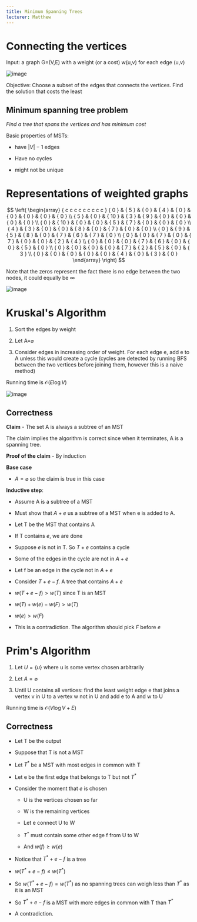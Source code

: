 ```yaml
---
title: Minimum Spanning Trees
lecturer: Matthew
---
```


# Connecting the vertices

Input: a graph G=(V,E) with a weight (or a cost) w(u,v) for each edge
(u,v)

![image](/img/Year_1/ADS/Part_4/MST/graph1.webp)

Objective: Choose a subset of the edges that connects the vertices. Find
the solution that costs the least

## Minimum spanning tree problem

_Find a tree that spans the vertices and has minimum cost_

Basic properties of MSTs:

-   have $|V|-1$ edges

-   Have no cycles

-   might not be unique

# Representations of weighted graphs

$$
\left( \begin{array} { c c c c c c c c c } { 0 } & { 5 } & { 0 } & { 4 } & { 0 } & { 0 } & { 0 } & { 0 } & { 0 } \\ { 5 } & { 0 } & { 10 } & { 3 } & { 9 } & { 0 } & { 0 } & { 0 } & { 0 } \\ { 0 } & { 10 } & { 0 } & { 0 } & { 5 } & { 7 } & { 0 } & { 0 } & { 0 } \\ { 4 } & { 3 } & { 0 } & { 0 } & { 8 } & { 0 } & { 7 } & { 0 } & { 0 } \\ { 0 } & { 9 } & { 5 } & { 8 } & { 0 } & { 7 } & { 6 } & { 7 } & { 0 } \\ { 0 } & { 0 } & { 7 } & { 0 } & { 7 } & { 0 } & { 0 } & { 2 } & { 4 } \\ { 0 } & { 0 } & { 0 } & { 7 } & { 6 } & { 0 } & { 0 } & { 5 } & { 0 } \\ { 0 } & { 0 } & { 0 } & { 0 } & { 7 } & { 2 } & { 5 } & { 0 } & { 3 } \\ { 0 } & { 0 } & { 0 } & { 0 } & { 0 } & { 4 } & { 0 } & { 3 } & { 0 } \end{array} \right)
$$

Note that the zeros represent the fact there is no edge between the two
nodes, it could equally be $\infty$

![image](/img/Year_1/ADS/Part_4/MST/graph2.webp)

# Kruskal's Algorithm

1.  Sort the edges by weight

2.  Let A=$\varnothing$

3.  Consider edges in increasing order of weight. For each edge e, add e
    to A unless this would create a cycle (cycles are detected by
    running BFS between the two vertices before joining them, however
    this is a naive method)

Running time is $\mathcal{O}(E\log V)$

![image](/img/Year_1/ADS/Part_4/MST/graph3.webp)

## Correctness

**Claim** - The set A is always a subtree of an MST

The claim implies the algorithm is correct since when it terminates, A
is a spanning tree.

**Proof of the claim** - By induction

**Base case**

-   $A=\varnothing$ so the claim is true in this case

**Inductive step**:

-   Assume A is a subtree of a MST

-   Must show that $A+e$ us a subtree of a MST when e is added to A.

-   Let T be the MST that contains A

-   If T contains $e$, we are done

-   Suppose $e$ is not in T. So $T+e$ contains a cycle

-   Some of the edges in the cycle are not in $A+e$

-   Let f be an edge in the cycle not in $A+e$

-   Consider $T+e-f$. A tree that contains $A+e$

-   $w(T+e-f)> w(T)$ since T is an MST

-   $w(T)+w(e)-w(F)> w(T)$

-   $w(e)>w(F)$

-   This is a contradiction. The algorithm should pick $F$ before $e$

# Prim's Algorithm

1.  Let $U=\{u\}$ where u is some vertex chosen arbitrarily

2.  Let $A=\varnothing$

3.  Until U contains all vertices: find the least weight edge e that
    joins a vertex v in U to a vertex w not in U and add e to A and w to
    U

Running time is $\mathcal{O}(V\log V+E)$

## Correctness

-   Let T be the output

-   Suppose that T is not a MST

-   Let $T^*$ be a MST with most edges in common with T

-   Let e be the first edge that belongs to T but not $T^*$

-   Consider the moment that $e$ is chosen

    -   U is the vertices chosen so far

    -   W is the remaining vertices

    -   Let e connect U to W

    -   $T^*$ must contain some other edge f from U to W

    -   And $w(f)\geqslant w(e)$

-   Notice that $T^*+e-f$ is a tree

-   $w(T^*+e-f)\leqslant w(T^*)$

-   So $w(T^*+e-f)=w(T^*)$ as no spanning trees can weigh less than
    $T^*$ as it is an MST

-   So $T^*+e-f$ is a MST with more edges in common with T than $T^*$

-   A contradiction.
